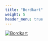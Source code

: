 ```yaml
---
title: "Bordkart"
weight: 5
header_menu: true
---
```


[![Bordkart](images/bordkart.drawio.png)](images/bordkart.drawio.png)